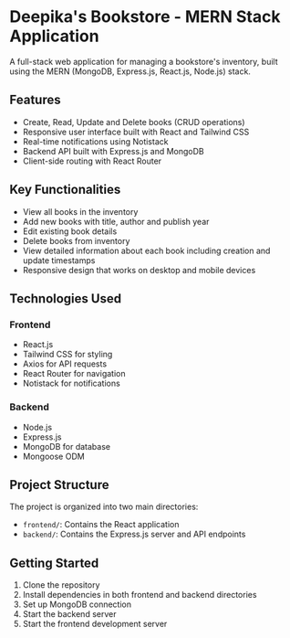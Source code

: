 # Deepika's Bookstore - MERN Stack Application

A full-stack web application for managing a bookstore's inventory, built using the MERN (MongoDB, Express.js, React.js, Node.js) stack.

## Features

- Create, Read, Update and Delete books (CRUD operations)
- Responsive user interface built with React and Tailwind CSS
- Real-time notifications using Notistack
- Backend API built with Express.js and MongoDB
- Client-side routing with React Router

## Key Functionalities

- View all books in the inventory
- Add new books with title, author and publish year
- Edit existing book details
- Delete books from inventory
- View detailed information about each book including creation and update timestamps
- Responsive design that works on desktop and mobile devices

## Technologies Used

### Frontend
- React.js
- Tailwind CSS for styling
- Axios for API requests
- React Router for navigation
- Notistack for notifications

### Backend
- Node.js
- Express.js
- MongoDB for database
- Mongoose ODM

## Project Structure

The project is organized into two main directories:
- `frontend/`: Contains the React application
- `backend/`: Contains the Express.js server and API endpoints

## Getting Started

1. Clone the repository
2. Install dependencies in both frontend and backend directories
3. Set up MongoDB connection
4. Start the backend server
5. Start the frontend development server
